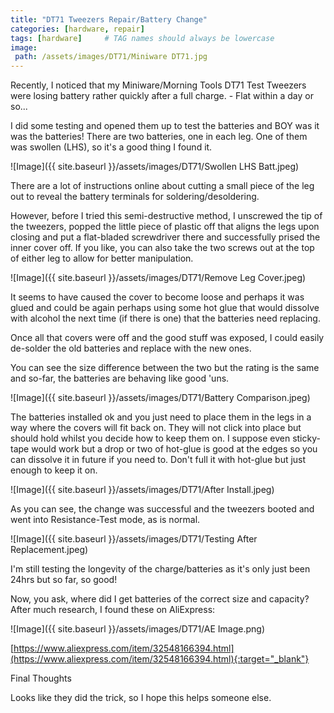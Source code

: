 ```yaml
---
title: "DT71 Tweezers Repair/Battery Change"
categories: [hardware, repair]
tags: [hardware]     # TAG names should always be lowercase
image:
 path: /assets/images/DT71/Miniware DT71.jpg
---
```


Recently, I noticed that my Miniware/Morning Tools DT71 Test Tweezers were losing battery rather quickly after a full charge. - Flat within a day or so...

I did some testing and opened them up to test the batteries and BOY was it was the batteries!
There are two batteries, one in each leg.
One of them was swollen (LHS), so it's a good thing I found it.

![Image]({{ site.baseurl }}/assets/images/DT71/Swollen LHS Batt.jpeg)

There are a lot of instructions online about cutting a small piece of the leg out to reveal the battery terminals for soldering/desoldering.

However, before I tried this semi-destructive method, I unscrewed the tip of the tweezers, popped the little piece of plastic off that aligns the legs upon closing and put a flat-bladed screwdriver there and successfully prised the inner cover off. If you like, you can also take the two screws out at the top of either leg to allow for better manipulation.

![Image]({{ site.baseurl }}/assets/images/DT71/Remove Leg Cover.jpeg)

It seems to have caused the cover to become loose and perhaps it was glued and could be again perhaps using some hot glue that would dissolve with alcohol the next time (if there is one) that the batteries need replacing.

Once all that covers were off and the good stuff was exposed, I could easily de-solder the old batteries and replace with the new ones.

You can see the size difference between the two but the rating is the same and so-far, the batteries are behaving like good 'uns.

![Image]({{ site.baseurl }}/assets/images/DT71/Battery Comparison.jpeg)

The batteries installed ok and you just need to place them in the legs in a way where the covers will fit back on. They will not click into place but should hold whilst you decide how to keep them on. I suppose even sticky-tape would work but a drop or two of hot-glue is good at the edges so you can dissolve it in future if you need to. Don't full it with hot-glue but just enough to keep it on.

![Image]({{ site.baseurl }}/assets/images/DT71/After Install.jpeg)

As you can see, the change was successful and the tweezers booted and went into Resistance-Test mode, as is normal.

![Image]({{ site.baseurl }}/assets/images/DT71/Testing After Replacement.jpeg)

I'm still testing the longevity of the charge/batteries as it's only just been 24hrs but so far, so good!

Now, you ask, where did I get batteries of the correct size and capacity?
After much research, I found these on AliExpress:

![Image]({{ site.baseurl }}/assets/images/DT71/AE Image.png)

[https://www.aliexpress.com/item/32548166394.html](https://www.aliexpress.com/item/32548166394.html){:target="_blank"}

Final Thoughts

Looks like they did the trick, so I hope this helps someone else.
